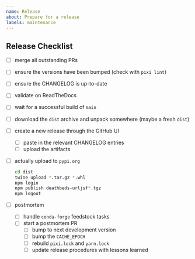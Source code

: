 ```yaml
---
name: Release
about: Prepare for a release
labels: maintenance
---
```


## Release Checklist

- [ ] merge all outstanding PRs
- [ ] ensure the versions have been bumped (check with `pixi lint`)
- [ ] ensure the CHANGELOG is up-to-date
- [ ] validate on ReadTheDocs
- [ ] wait for a successful build of `main`
- [ ] download the `dist` archive and unpack somewhere (maybe a fresh `dist`)
- [ ] create a new release through the GitHub UI
  - [ ] paste in the relevant CHANGELOG entries
  - [ ] upload the artifacts
- [ ] actually upload to `pypi.org`

  ```bash
  cd dist
  twine upload *.tar.gz *.whl
  npm login
  npm publish deathbeds-urljsf*.tgz
  npm logout
  ```

- [ ] postmortem
  - [ ] handle `conda-forge` feedstock tasks
  - [ ] start a postmortem PR
    - [ ] bump to next development version
    - [ ] bump the `CACHE_EPOCH`
    - [ ] rebuild `pixi.lock` and `yarn.lock`
    - [ ] update release procedures with lessons learned
